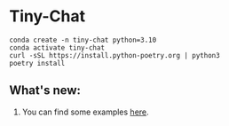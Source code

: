 # Tiny-Chat

```
conda create -n tiny-chat python=3.10
conda activate tiny-chat
curl -sSL https://install.python-poetry.org | python3
poetry install
```

## What's new:

1. You can find some examples [here](/tiny-chat/examples/README.md).

